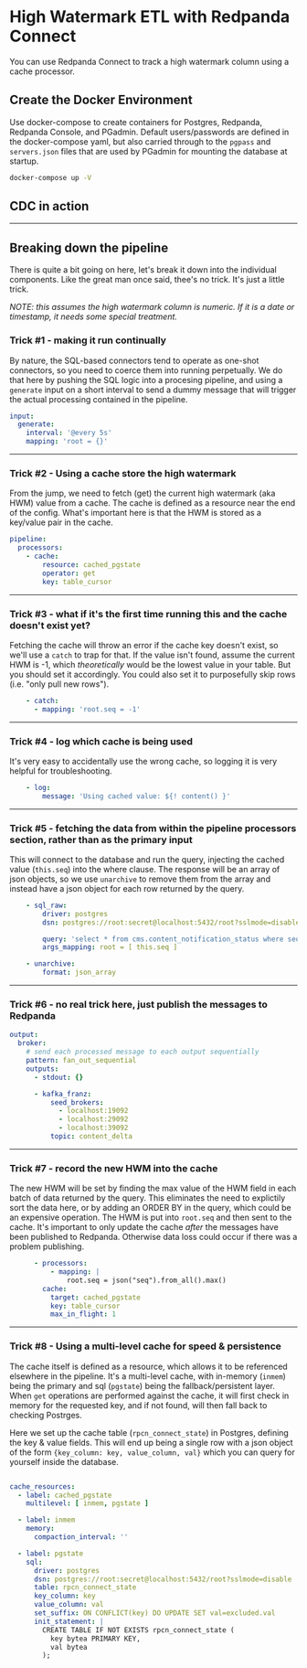 # High Watermark ETL with Redpanda Connect

You can use Redpanda Connect to track a high watermark column using a cache processor.


## Create the Docker Environment

Use docker-compose to create containers for Postgres, Redpanda, Redpanda Console, and PGadmin.   Default users/passwords are defined in the docker-compose yaml, but also carried through to the `pgpass` and `servers.json` files that are used by PGadmin for mounting the database at startup.

```bash
docker-compose up -V
```

## CDC in action




---

## Breaking down the pipeline

There is quite a bit going on here, let's break it down into the individual components.   Like the great man once said, thee's no trick.  It's just a little trick.

_NOTE: this assumes the high watermark column is numeric.  If it is a date or timestamp, it needs some special treatment._


### Trick #1 - making it run continually

By nature, the SQL-based connectors tend to operate as one-shot connectors, so you need to coerce them into running perpetually.   We do that here by pushing the SQL logic into a procesing pipeline, and using a `generate` input on a short interval to send a dummy message that will trigger the actual processing contained in the pipeline.

```yaml
input:
  generate:
    interval: '@every 5s'
    mapping: 'root = {}'
```

---

### Trick #2 - Using a cache store the high watermark

From the jump, we need to fetch (get) the current high watermark (aka HWM) value from a cache.  The cache is defined as a resource near the end of the config.  What's important here is that the HWM is stored as a key/value pair in the cache.

```yaml
pipeline:
  processors:
    - cache:
        resource: cached_pgstate
        operator: get
        key: table_cursor
```

---

### Trick #3 - what if it's the first time running this and the cache doesn't exist yet?

Fetching the cache will throw an error if the cache key doesn't exist, so we'll use a `catch` to trap for that.   If the value isn't found, assume the current HWM is -1, which _theoretically_ would be the lowest value in your table.  But you should set it accordingly.   You could also set it to purposefully skip rows (i.e. "only pull new rows"). 

```yaml
    - catch:
      - mapping: 'root.seq = -1'
```

---

### Trick #4 - log which cache is being used

It's very easy to accidentally use the wrong cache, so logging it is very helpful for troubleshooting.

```yaml
    - log:
        message: 'Using cached value: ${! content() }'
```

---

### Trick #5 - fetching the data from within the pipeline processors section, rather than as the primary input

This will connect to the database and run the query, injecting the cached value (`this.seq`) into the where clause.  The response will be an array of json objects, so we use `unarchive` to remove them from the array and instead have a json object for each row returned by the query.

```yaml
    - sql_raw:
        driver: postgres
        dsn: postgres://root:secret@localhost:5432/root?sslmode=disable

        query: 'select * from cms.content_notification_status where seq > $1'
        args_mapping: root = [ this.seq ]

    - unarchive:
        format: json_array
```

---

### Trick #6 - no real trick here, just publish the messages to Redpanda

```yaml
output:
  broker:
    # send each processed message to each output sequentially
    pattern: fan_out_sequential
    outputs:
      - stdout: {}

      - kafka_franz:
          seed_brokers:
            - localhost:19092
            - localhost:29092
            - localhost:39092
          topic: content_delta
```

---

### Trick #7 - record the new HWM into the cache

The new HWM will be set by finding the max value of the HWM field in each batch of data returned by the query.   This eliminates the need to explictily sort the data here, or by adding an ORDER BY in the query, which could be an expensive operation.  The HWM is put into `root.seq` and then sent to the cache.   It's important to only update the cache _after_ the messages have been published to Redpanda.  Otherwise data loss could occur if there was a problem publishing.

```yaml
      - processors:
          - mapping: |
              root.seq = json("seq").from_all().max()
        cache:
          target: cached_pgstate
          key: table_cursor
          max_in_flight: 1
```

---

### Trick #8 - Using a multi-level cache for speed & persistence

The cache itself is defined as a resource, which allows it to be referenced elsewhere in the pipeline.  It's a multi-level cache, with in-memory (`inmem`) being the primary and sql (`pgstate`)  being the fallback/persistent layer.  When `get` operations are performed against the cache, it will first check in memory for the requested key, and if not found, will then fall back to checking Postrges.

Here we set up the cache table (`rpcn_connect_state`) in Postgres, defining the key & value fields.  This will end up being a single row with a json object of the form `{key_column: key, value_column, val}` which you can query for yourself inside the database.  

```yaml

cache_resources:
  - label: cached_pgstate
    multilevel: [ inmem, pgstate ]

  - label: inmem
    memory:
      compaction_interval: ''

  - label: pgstate
    sql:
      driver: postgres
      dsn: postgres://root:secret@localhost:5432/root?sslmode=disable
      table: rpcn_connect_state
      key_column: key
      value_column: val
      set_suffix: ON CONFLICT(key) DO UPDATE SET val=excluded.val
      init_statement: |
        CREATE TABLE IF NOT EXISTS rpcn_connect_state (
          key bytea PRIMARY KEY,
          val bytea
        );
```
